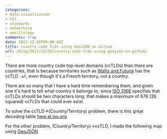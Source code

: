 ```yaml
---
categories:
- data-visualization
- GIS
- standards
- networking
- vexillology
comments: true
date: 2013-12-28T00:00:00Z
title: Country code TLDs using GeoJSON on Github
url: /blog/2013/12/28/country-code-tlds-using-geojson-on-github/
---
```


There are more country code top-level domains (ccTLDs) than there are countries, that is because territories such as [Wallis and Futuna](https://en.wikipedia.org/wiki/Wallis_and_Futuna) has the ccTLD `.wf`, even though it's a French territory, not a country.

There are so many that I have a hard time remembering them, and given one it's hard to tell what country it belongs to, since [ISO 3166](http://www.iso.org/iso/country_codes) specifies that ccTLDs should be two characters long, that makes a maximum of 676 (26 squared) ccTLDs that could ever exist.

To solve the ccTLD→(Country/Territory)  problem, there is this great decoding table [here at iso.org](http://www.iso.org/iso/home/standards/country_codes/iso-3166-1_decoding_table.htm).

For the other problem, (Country/Territory)→ccTLD, I made the following map using [GeoJSON](http://geojson.org/)

<script src="https://gist.github.com/tlehman/8166180.js"></script>
